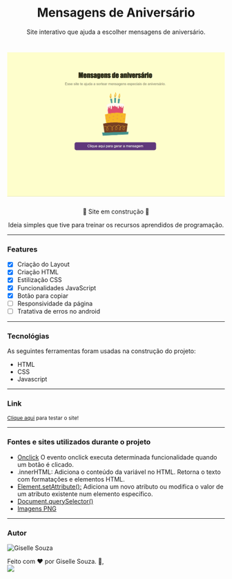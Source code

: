 <h1 align="center">Mensagens de Aniversário</h1>
<p align="center">Site interativo que ajuda a escolher mensagens de aniversário.</p>

<h1 align="center">
  <img alt="destino" title="destino" src="aniversario.gif"/>
</h1>

<p align="center">🚧 Site em construção 🚧<p>
<p align="center">Ideia simples que tive para treinar os recursos aprendidos de programação.<p>

---
### Features

- [x] Criação do Layout 
- [x] Criação HTML
- [x] Estilização CSS
- [x] Funcionalidades JavaScript
- [x] Botão para copiar
- [ ] Responsividade da página
- [ ] Tratativa de erros no android

---
### Tecnológias

As seguintes ferramentas foram usadas na construção do projeto:

<ul>
    <li>HTML</li>
    <li>CSS</li>
    <li>Javascript</li>
</ul>

---
### Link

<p style="font-size: 12px">
  <a href="https://giselle-souza.github.io/mensagens-aniversario/" target="_blank">Clique aqui</a> para testar o site!</p>

---

### Fontes e sites utilizados durante o projeto

<ul>
    <li><a href="https://www.freecodecamp.org/portuguese/news/tutorial-sobre-button-onclick-em-html-e-evento-de-clique-em-javascript/#:~:text=O%20evento%20onclick%20executa%20determinada,tag%20de%20abertura%20do%20bot%C3%A3o." target="_blank">Onclick</a>
        O evento onclick executa determinada funcionalidade quando um botão é clicado. 
    <li>.innerHTML:
        Adiciona o conteúdo da variável no HTML. Retorna o texto com formatações e elementos HTML.
    <li><a href="https://developer.mozilla.org/pt-BR/docs/Web/API/Element/setAttribute" target="_blank">Element.setAttribute():</a>
        Adiciona um novo atributo ou modifica o valor de um atributo existente num elemento específico.
    <li><a href="https://developer.mozilla.org/pt-BR/docs/Web/API/Document/querySelector"_blank">Document.querySelector()</a>
    <li><a href="https://www.gratispng.com/" target="_blank">Imagens PNG</a>
</ul>

---


### Autor
<img alt="Giselle Souza" title="Giselle Souza" src="https://github.com/giselle-souza.png" height="100" width="100"/>

Feito com ❤️ por Giselle Souza. 👋,
<br>
<a href="https://www.linkedin.com/in/giselle-de-souza-gabriel/" target="_blank"><img src="https://img.shields.io/badge/-LinkedIn-%230077B5?style=for-the-badge&logo=linkedin&logoColor=white" target="_blank"></a>
